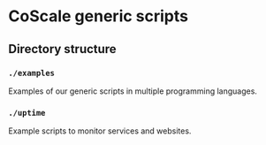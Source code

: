 # CoScale generic scripts

## Directory structure

### `./examples`
Examples of our generic scripts in multiple programming languages.

### `./uptime`
Example scripts to monitor services and websites.
